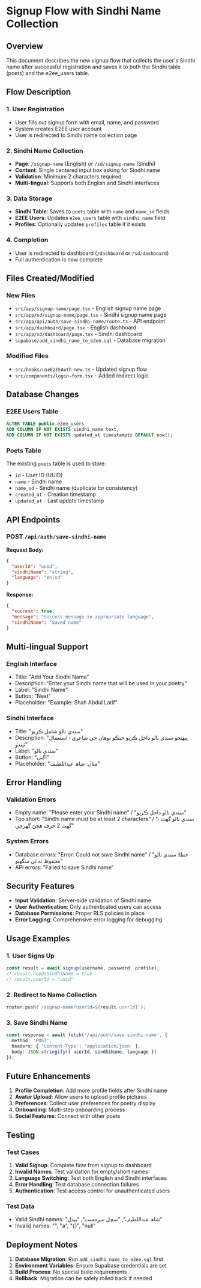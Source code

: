 # Signup Flow with Sindhi Name Collection

## Overview

This document describes the new signup flow that collects the user's Sindhi name after successful registration and saves it to both the Sindhi table (poets) and the e2ee_users table.

## Flow Description

### 1. User Registration
- User fills out signup form with email, name, and password
- System creates E2EE user account
- User is redirected to Sindhi name collection page

### 2. Sindhi Name Collection
- **Page**: `/signup-name` (English) or `/sd/signup-name` (Sindhi)
- **Content**: Single centered input box asking for Sindhi name
- **Validation**: Minimum 2 characters required
- **Multi-lingual**: Supports both English and Sindhi interfaces

### 3. Data Storage
- **Sindhi Table**: Saves to `poets` table with `name` and `name_sd` fields
- **E2EE Users**: Updates `e2ee_users` table with `sindhi_name` field
- **Profiles**: Optionally updates `profiles` table if it exists

### 4. Completion
- User is redirected to dashboard (`/dashboard` or `/sd/dashboard`)
- Full authentication is now complete

## Files Created/Modified

### New Files
- `src/app/signup-name/page.tsx` - English signup name page
- `src/app/sd/signup-name/page.tsx` - Sindhi signup name page
- `src/app/api/auth/save-sindhi-name/route.ts` - API endpoint
- `src/app/dashboard/page.tsx` - English dashboard
- `src/app/sd/dashboard/page.tsx` - Sindhi dashboard
- `supabase/add_sindhi_name_to_e2ee.sql` - Database migration

### Modified Files
- `src/hooks/useE2EEAuth-new.ts` - Updated signup flow
- `src/components/login-form.tsx` - Added redirect logic

## Database Changes

### E2EE Users Table
```sql
ALTER TABLE public.e2ee_users 
ADD COLUMN IF NOT EXISTS sindhi_name text,
ADD COLUMN IF NOT EXISTS updated_at timestamptz DEFAULT now();
```

### Poets Table
The existing `poets` table is used to store:
- `id` - User ID (UUID)
- `name` - Sindhi name
- `name_sd` - Sindhi name (duplicate for consistency)
- `created_at` - Creation timestamp
- `updated_at` - Last update timestamp

## API Endpoints

### POST `/api/auth/save-sindhi-name`
**Request Body:**
```json
{
  "userId": "uuid",
  "sindhiName": "string",
  "language": "en|sd"
}
```

**Response:**
```json
{
  "success": true,
  "message": "Success message in appropriate language",
  "sindhiName": "Saved name"
}
```

## Multi-lingual Support

### English Interface
- Title: "Add Your Sindhi Name"
- Description: "Enter your Sindhi name that will be used in your poetry"
- Label: "Sindhi Name"
- Button: "Next"
- Placeholder: "Example: Shah Abdul Latif"

### Sindhi Interface
- Title: "سندي نالو شامل ڪريو"
- Description: "پنهنجو سندي نالو داخل ڪريو جيڪو توهان جي شاعري ۾ استعمال ٿيندو"
- Label: "سندي نالو"
- Button: "اڳتي"
- Placeholder: "مثال: شاھ عبداللطيف"

## Error Handling

### Validation Errors
- Empty name: "Please enter your Sindhi name" / "سندي نالو داخل ڪريو"
- Too short: "Sindhi name must be at least 2 characters" / "سندي نالو گهٽ ۾ گهٽ 2 حرف هجڻ گهرجي"

### System Errors
- Database errors: "Error: Could not save Sindhi name" / "خطا: سندي نالو محفوظ نه ٿي سگهيو"
- API errors: "Failed to save Sindhi name"

## Security Features

- **Input Validation**: Server-side validation of Sindhi name
- **User Authentication**: Only authenticated users can access
- **Database Permissions**: Proper RLS policies in place
- **Error Logging**: Comprehensive error logging for debugging

## Usage Examples

### 1. User Signs Up
```typescript
const result = await signup(username, password, profile);
// result.needsSindhiName = true
// result.userId = "uuid"
```

### 2. Redirect to Name Collection
```typescript
router.push(`/signup-name?userId=${result.userId}`);
```

### 3. Save Sindhi Name
```typescript
const response = await fetch('/api/auth/save-sindhi-name', {
  method: 'POST',
  headers: { 'Content-Type': 'application/json' },
  body: JSON.stringify({ userId, sindhiName, language })
});
```

## Future Enhancements

1. **Profile Completion**: Add more profile fields after Sindhi name
2. **Avatar Upload**: Allow users to upload profile pictures
3. **Preferences**: Collect user preferences for poetry display
4. **Onboarding**: Multi-step onboarding process
5. **Social Features**: Connect with other poets

## Testing

### Test Cases
1. **Valid Signup**: Complete flow from signup to dashboard
2. **Invalid Names**: Test validation for empty/short names
3. **Language Switching**: Test both English and Sindhi interfaces
4. **Error Handling**: Test database connection failures
5. **Authentication**: Test access control for unauthenticated users

### Test Data
- Valid Sindhi names: "شاھ عبداللطيف", "سچل سرمست", "بيدل"
- Invalid names: "", "a", "{}", "null"

## Deployment Notes

1. **Database Migration**: Run `add_sindhi_name_to_e2ee.sql` first
2. **Environment Variables**: Ensure Supabase credentials are set
3. **Build Process**: No special build requirements
4. **Rollback**: Migration can be safely rolled back if needed
